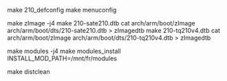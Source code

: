 
make 210_defconfig
make menuconfig

make zImage -j4
make 210-sate210.dtb
cat arch/arm/boot/zImage arch/arm/boot/dts/210-sate210.dtb > zImagedtb
make 210-tq210v4.dtb
cat arch/arm/boot/zImage arch/arm/boot/dts/210-tq210v4.dtb > zImagedtb

make modules -j4
make modules_install INSTALL_MOD_PATH=/mnt/fr/modules

make distclean
